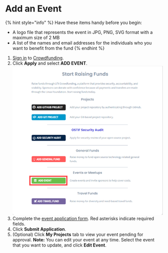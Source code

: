 # Add an Event

{% hint style="info" %}
Have these items handy before you begin:

* A logo file that represents the event in JPG, PNG, SVG format with a maximum size of 2 MB
* A list of the names and email addresses for the individuals who you want to benefit from the fund
{% endhint %}

1. [Sign in](../../sso/sign-in/) to [Crowdfunding](https://crowdfunding.lfx.linuxfoundation.org/).
2. Click **Apply** and select **ADD EVENT**.   ![](../../.gitbook/assets/add-event.png) 
3. Complete the [event application form](../event-application.md). Red asterisks indicate required fields.
4. Click **Submit Application**.
5. \(Optional\) Click **My Projects** tab to view your event pending for approval.  **Note:** You can edit your event at any time. Select the event that you want to update, and click **Edit Event**.

